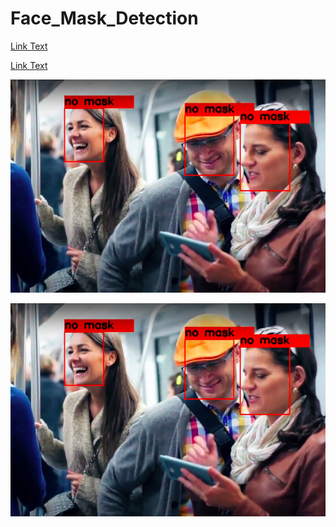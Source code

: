 # Face_Mask_Detection
<!-- [Text](link) -->
[Link Text](https://github.com/khaledmohamed00/Face_Mask_Detection/blob/main/no_mask.png "Optional Title")

<!-- [Text](link) -->
[Link Text](https://github.com/khaledmohamed00/Face_Mask_Detection/blob/main/no_mask.png "Optional Title")

![Tux, the Linux mascot](https://github.com/khaledmohamed00/Face_Mask_Detection/blob/main/no_mask.png)

![Tux, the Linux mascot](https://github.com/khaledmohamed00/Face_Mask_Detection/blob/main/no_mask.png)
